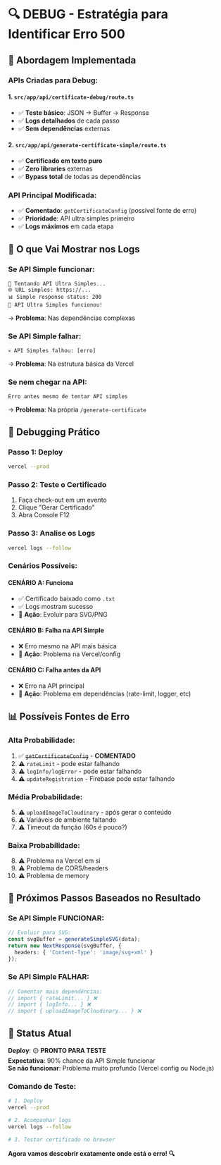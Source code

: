 # 🔍 DEBUG - Estratégia para Identificar Erro 500

## 🎯 **Abordagem Implementada**

### **APIs Criadas para Debug:**

#### 1. `src/app/api/certificate-debug/route.ts`
- ✅ **Teste básico**: JSON → Buffer → Response
- ✅ **Logs detalhados** de cada passo
- ✅ **Sem dependências** externas

#### 2. `src/app/api/generate-certificate-simple/route.ts`  
- ✅ **Certificado em texto puro**
- ✅ **Zero libraries** externas
- ✅ **Bypass total** de todas as dependências

### **API Principal Modificada:**
- ✅ **Comentado**: `getCertificateConfig` (possível fonte de erro)
- ✅ **Prioridade**: API ultra simples primeiro
- ✅ **Logs máximos** em cada etapa

## 🔬 **O que Vai Mostrar nos Logs**

### **Se API Simple funcionar:**
```
🚨 Tentando API Ultra Simples...
🌐 URL simples: https://...
📊 Simple response status: 200
🎉 API Ultra Simples funcionou!
```
→ **Problema**: Nas dependências complexas

### **Se API Simple falhar:**
```
💀 API Simples falhou: [erro]
```
→ **Problema**: Na estrutura básica da Vercel

### **Se nem chegar na API:**
```
Erro antes mesmo de tentar API simples
```
→ **Problema**: Na própria `/generate-certificate`

## 🚨 **Debugging Prático**

### **Passo 1: Deploy**
```bash
vercel --prod
```

### **Passo 2: Teste o Certificado**
1. Faça check-out em um evento
2. Clique "Gerar Certificado"
3. Abra Console F12

### **Passo 3: Analise os Logs**
```bash
vercel logs --follow
```

### **Cenários Possíveis:**

#### **CENÁRIO A: Funciona**
- ✅ Certificado baixado como `.txt`
- ✅ Logs mostram sucesso
- 🎯 **Ação**: Evoluir para SVG/PNG

#### **CENÁRIO B: Falha na API Simple**
- ❌ Erro mesmo na API mais básica
- 🎯 **Ação**: Problema na Vercel/config

#### **CENÁRIO C: Falha antes da API**  
- ❌ Erro na API principal
- 🎯 **Ação**: Problema em dependências (rate-limit, logger, etc)

## 📊 **Possíveis Fontes de Erro**

### **Alta Probabilidade:**
1. ✅ ~~`getCertificateConfig`~~ - **COMENTADO**
2. ⚠️ `rateLimit` - pode estar falhando
3. ⚠️ `logInfo/logError` - pode estar falhando  
4. ⚠️ `updateRegistration` - Firebase pode estar falhando

### **Média Probabilidade:**
5. ⚠️ `uploadImageToCloudinary` - após gerar o conteúdo
6. ⚠️ Variáveis de ambiente faltando
7. ⚠️ Timeout da função (60s é pouco?)

### **Baixa Probabilidade:**
8. ⚠️ Problema na Vercel em si
9. ⚠️ Problema de CORS/headers
10. ⚠️ Problema de memory

## 🔧 **Próximos Passos Baseados no Resultado**

### **Se API Simple FUNCIONAR:**
```typescript
// Evoluir para SVG:
const svgBuffer = generateSimpleSVG(data);
return new NextResponse(svgBuffer, {
  headers: { 'Content-Type': 'image/svg+xml' }
});
```

### **Se API Simple FALHAR:**
```typescript
// Comentar mais dependências:
// import { rateLimit... } ❌
// import { logInfo... } ❌
// import { uploadImageToCloudinary... } ❌
```

## 🎯 **Status Atual**

**Deploy**: 🟡 **PRONTO PARA TESTE**  
**Expectativa**: 90% chance da API Simple funcionar  
**Se não funcionar**: Problema muito profundo (Vercel config ou Node.js)

### **Comando de Teste:**
```bash
# 1. Deploy
vercel --prod

# 2. Acompanhar logs
vercel logs --follow

# 3. Testar certificado no browser
```

**Agora vamos descobrir exatamente onde está o erro! 🔍**
